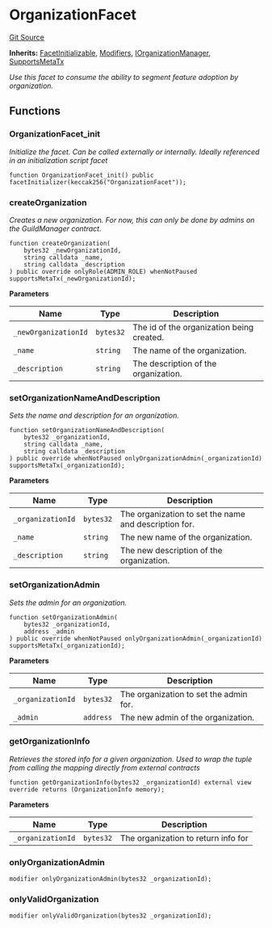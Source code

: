 # OrganizationFacet
[Git Source](https://github.com/TreasureProject/spellcaster-facets/blob/35a5f7a33e5c726475104b88b7e2a468bb5aa2b7/src/organizations/OrganizationFacet.sol)

**Inherits:**
[FacetInitializable](/src/utils/FacetInitializable.sol/abstract.FacetInitializable.md), [Modifiers](/src/Modifiers.sol/abstract.Modifiers.md), [IOrganizationManager](/src/interfaces/IOrganizationManager.sol/interface.IOrganizationManager.md), [SupportsMetaTx](/src/metatx/SupportsMetaTx.sol/abstract.SupportsMetaTx.md)

*Use this facet to consume the ability to segment feature adoption by organization.*


## Functions
### OrganizationFacet_init

*Initialize the facet. Can be called externally or internally.
Ideally referenced in an initialization script facet*


```solidity
function OrganizationFacet_init() public facetInitializer(keccak256("OrganizationFacet"));
```

### createOrganization

*Creates a new organization. For now, this can only be done by admins on the GuildManager contract.*


```solidity
function createOrganization(
    bytes32 _newOrganizationId,
    string calldata _name,
    string calldata _description
) public override onlyRole(ADMIN_ROLE) whenNotPaused supportsMetaTx(_newOrganizationId);
```
**Parameters**

|Name|Type|Description|
|----|----|-----------|
|`_newOrganizationId`|`bytes32`|The id of the organization being created.|
|`_name`|`string`|The name of the organization.|
|`_description`|`string`|The description of the organization.|


### setOrganizationNameAndDescription

*Sets the name and description for an organization.*


```solidity
function setOrganizationNameAndDescription(
    bytes32 _organizationId,
    string calldata _name,
    string calldata _description
) public override whenNotPaused onlyOrganizationAdmin(_organizationId) supportsMetaTx(_organizationId);
```
**Parameters**

|Name|Type|Description|
|----|----|-----------|
|`_organizationId`|`bytes32`|The organization to set the name and description for.|
|`_name`|`string`|The new name of the organization.|
|`_description`|`string`|The new description of the organization.|


### setOrganizationAdmin

*Sets the admin for an organization.*


```solidity
function setOrganizationAdmin(
    bytes32 _organizationId,
    address _admin
) public override whenNotPaused onlyOrganizationAdmin(_organizationId) supportsMetaTx(_organizationId);
```
**Parameters**

|Name|Type|Description|
|----|----|-----------|
|`_organizationId`|`bytes32`|The organization to set the admin for.|
|`_admin`|`address`|The new admin of the organization.|


### getOrganizationInfo

*Retrieves the stored info for a given organization. Used to wrap the tuple from
calling the mapping directly from external contracts*


```solidity
function getOrganizationInfo(bytes32 _organizationId) external view override returns (OrganizationInfo memory);
```
**Parameters**

|Name|Type|Description|
|----|----|-----------|
|`_organizationId`|`bytes32`|The organization to return info for|


### onlyOrganizationAdmin


```solidity
modifier onlyOrganizationAdmin(bytes32 _organizationId);
```

### onlyValidOrganization


```solidity
modifier onlyValidOrganization(bytes32 _organizationId);
```

